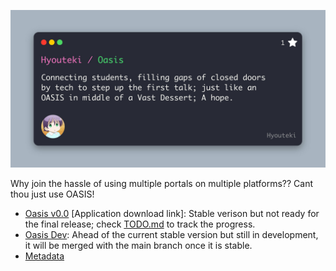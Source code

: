 ![OASIS banner image](https://github.com/Hyouteki/Oasis/blob/main/oasis_banner_image.jpg)

Why join the hassle of using multiple portals on multiple platforms?? Cant thou just use OASIS!

- [Oasis v0.0](https://github.com/Hyouteki/Oasis/blob/main/Oasis.apk) [Application download link]: Stable verison but not ready for the final release; check [TODO.md](https://github.com/Hyouteki/Oasis/blob/main/TODO.md) to track the progress.
- [Oasis Dev](https://github.com/Hyouteki/Oasis/tree/master): Ahead of the current stable version but still in development, it will be merged with the main branch once it is stable.
- [Metadata](https://github.com/Hyouteki/Oasis/blob/main/output-metadata.json)

